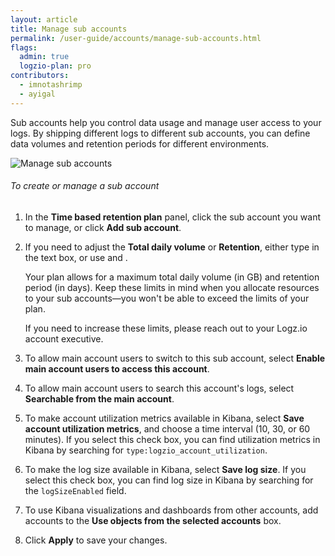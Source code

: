 ```yaml
---
layout: article
title: Manage sub accounts
permalink: /user-guide/accounts/manage-sub-accounts.html
flags:
  admin: true
  logzio-plan: pro
contributors:
  - imnotashrimp
  - ayigal
---
```


Sub accounts help you control data usage and manage user access to your logs. By shipping different logs to different sub accounts, you can define data volumes and retention periods for different environments.

![Manage sub accounts]({{site.baseurl}}/images/accounts/accounts--manage-sub-account.png)

###### To create or manage a sub account

1. In the **Time based retention plan** panel, click the sub account you want to manage, or click **Add sub account**.

2. If you need to adjust the **Total daily volume** or **Retention**, either type in the text box, or use <i class="li li-plus"></i> and <i class="li li-minus"></i>.

    <div class="info-box note">
      Your plan allows for a maximum total daily volume (in GB) and retention period (in days). Keep these limits in mind when you allocate resources to your sub accounts—you won't be able to exceed the limits of your plan. 
      
      If you need to increase these limits, please reach out to your Logz.io account executive.
    </div>

3. To allow main account users to switch to this sub account, select **Enable main account users to access this account**. 

4. To allow main account users to search this account's logs, select **Searchable from the main account**.

5. To make account utilization metrics available in Kibana, select **Save account utilization metrics**, and choose a time interval (10, 30, or 60 minutes). If you select this check box, you can find utilization metrics in Kibana by searching for `type:logzio_account_utilization`.

6. To make the log size available in Kibana, select **Save log size**. If you select this check box, you can find log size in Kibana by searching for the `logSizeEnabled` field.

7. To use Kibana visualizations and dashboards from other accounts, add accounts to the **Use objects from the selected accounts** box.

8. Click **Apply** to save your changes.